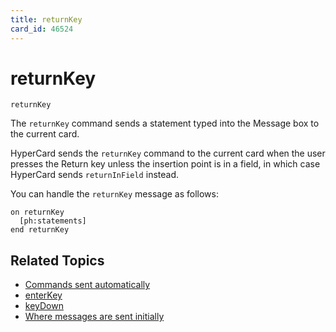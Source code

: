 ```yaml
---
title: returnKey
card_id: 46524
---
```


# returnKey

```
returnKey
```

The `returnKey` command sends a statement typed into the Message box to the current card.

HyperCard sends the `returnKey` command to the current card when the user presses the Return key unless the insertion point is in a field, in which case HyperCard sends `returnInField` instead.

You can handle the `returnKey` message as follows:

```
on returnKey
  [ph:statements]
end returnKey
```

## Related Topics

* [Commands sent automatically](/HyperTalkReference/systemmessages/Commands-sent-automatically)
* [enterKey](/HyperTalkReference/commands/enterKey)
* [keyDown](/HyperTalkReference/commands/keyDown)
* [Where messages are sent initially](/HyperTalkReference/systemmessages/Where-messages-are-sent-initially)
